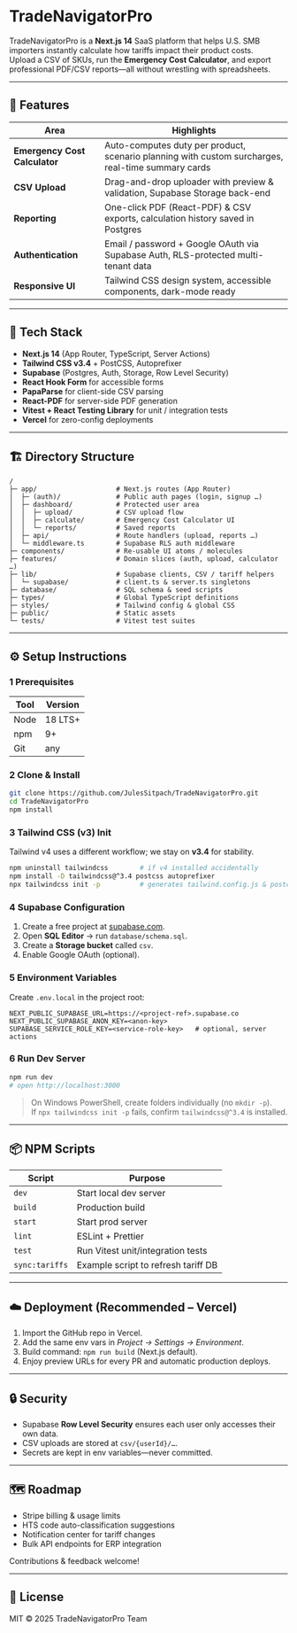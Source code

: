 # TradeNavigatorPro

TradeNavigatorPro is a **Next.js 14** SaaS platform that helps U.S. SMB importers instantly calculate how tariffs impact their product costs.  
Upload a CSV of SKUs, run the **Emergency Cost Calculator**, and export professional PDF/CSV reports―all without wrestling with spreadsheets.

---

## 🌟 Features

| Area | Highlights |
|------|------------|
| **Emergency Cost Calculator** | Auto-computes duty per product, scenario planning with custom surcharges, real-time summary cards |
| **CSV Upload** | Drag-and-drop uploader with preview & validation, Supabase Storage back-end |
| **Reporting** | One-click PDF (React-PDF) & CSV exports, calculation history saved in Postgres |
| **Authentication** | Email / password + Google OAuth via Supabase Auth, RLS-protected multi-tenant data |
| **Responsive UI** | Tailwind CSS design system, accessible components, dark-mode ready |

---

## 🚀 Tech Stack

* **Next.js 14** (App Router, TypeScript, Server Actions)  
* **Tailwind CSS v3.4** + PostCSS, Autoprefixer  
* **Supabase** (Postgres, Auth, Storage, Row Level Security)  
* **React Hook Form** for accessible forms  
* **PapaParse** for client-side CSV parsing  
* **React-PDF** for server-side PDF generation  
* **Vitest + React Testing Library** for unit / integration tests  
* **Vercel** for zero-config deployments  

---

## 🏗️ Directory Structure

```
/
├─ app/                    # Next.js routes (App Router)
│  ├─ (auth)/              # Public auth pages (login, signup …)
│  ├─ dashboard/           # Protected user area
│  │  ├─ upload/           # CSV upload flow
│  │  ├─ calculate/        # Emergency Cost Calculator UI
│  │  └─ reports/          # Saved reports
│  ├─ api/                 # Route handlers (upload, reports …)
│  └─ middleware.ts        # Supabase RLS auth middleware
├─ components/             # Re-usable UI atoms / molecules
├─ features/               # Domain slices (auth, upload, calculator …)
├─ lib/                    # Supabase clients, CSV / tariff helpers
│  └─ supabase/            # client.ts & server.ts singletons
├─ database/               # SQL schema & seed scripts
├─ types/                  # Global TypeScript definitions
├─ styles/                 # Tailwind config & global CSS
├─ public/                 # Static assets
└─ tests/                  # Vitest test suites
```

---

## ⚙️ Setup Instructions

### 1  Prerequisites
| Tool | Version |
|------|---------|
| Node | 18 LTS+ |
| npm  | 9+      |
| Git  | any     |

### 2  Clone & Install

```bash
git clone https://github.com/JulesSitpach/TradeNavigatorPro.git
cd TradeNavigatorPro
npm install
```

### 3  Tailwind CSS (v3) Init

Tailwind v4 uses a different workflow; we stay on **v3.4** for stability.

```bash
npm uninstall tailwindcss        # if v4 installed accidentally
npm install -D tailwindcss@^3.4 postcss autoprefixer
npx tailwindcss init -p          # generates tailwind.config.js & postcss.config.js
```

### 4  Supabase Configuration

1. Create a free project at [supabase.com](https://supabase.com).  
2. Open **SQL Editor** → run `database/schema.sql`.  
3. Create a **Storage bucket** called `csv`.  
4. Enable Google OAuth (optional).

### 5  Environment Variables

Create `.env.local` in the project root:

```
NEXT_PUBLIC_SUPABASE_URL=https://<project-ref>.supabase.co
NEXT_PUBLIC_SUPABASE_ANON_KEY=<anon-key>
SUPABASE_SERVICE_ROLE_KEY=<service-role-key>   # optional, server actions
```

### 6  Run Dev Server

```bash
npm run dev
# open http://localhost:3000
```

> On Windows PowerShell, create folders individually (no `mkdir -p`).  
> If `npx tailwindcss init -p` fails, confirm `tailwindcss@^3.4` is installed.

---

## 📦 NPM Scripts

| Script         | Purpose                              |
|----------------|--------------------------------------|
| `dev`          | Start local dev server               |
| `build`        | Production build                     |
| `start`        | Start prod server                    |
| `lint`         | ESLint + Prettier                    |
| `test`         | Run Vitest unit/integration tests    |
| `sync:tariffs` | Example script to refresh tariff DB  |

---

## ☁️ Deployment (Recommended – Vercel)

1. Import the GitHub repo in Vercel.  
2. Add the same env vars in *Project → Settings → Environment*.  
3. Build command: `npm run build` (Next.js default).  
4. Enjoy preview URLs for every PR and automatic production deploys.

---

## 🔒 Security

* Supabase **Row Level Security** ensures each user only accesses their own data.  
* CSV uploads are stored at `csv/{userId}/…`.  
* Secrets are kept in env variables—never committed.  

---

## 🗺️ Roadmap

* Stripe billing & usage limits  
* HTS code auto-classification suggestions  
* Notification center for tariff changes  
* Bulk API endpoints for ERP integration  

Contributions & feedback welcome!

---

## 📄 License

MIT © 2025 TradeNavigatorPro Team
